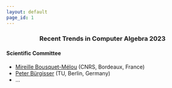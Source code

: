 ```yaml
---
layout: default
page_id: 1
---
```


### <center> Recent Trends in Computer Algebra 2023</center>



#### Scientific Committee 

* [Mireille Bousquet-Mélou](https://www.labri.fr/perso/bousquet/)  (CNRS, Bordeaux, France)
* [Peter Bürgisser](https://www.math.tu-berlin.de/fachgebiete_ag_diskalg/fachgebiet_algorithmische_algebra/v_menue/members/prof_dr_peter_buergisser/) (TU, Berlin, Germany)
* ... 



